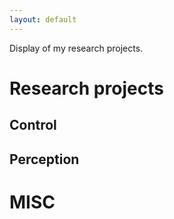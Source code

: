 ```yaml
---
layout: default
---
```


Display of my research projects.

# Research projects
## Control
## Perception

# MISC
